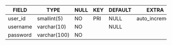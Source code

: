 |FIELD|TYPE|NULL|KEY|DEFAULT|EXTRA|
|---|---|---|---|---|---|
|user_id|smallint(5)|NO|PRI|NULL|auto_increment|
|username|varchar(10)|NO||NULL||
|password|varchar(100)|NO||||